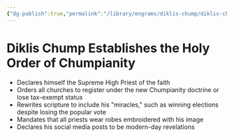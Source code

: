 ```yaml
---
{"dg-publish":true,"permalink":"/library/engrams/diklis-chump/diklis-chump-establishes-the-holy-order-of-chumpianity/","tags":["DC/Messiah"]}
---
```


# Diklis Chump Establishes the Holy Order of Chumpianity
- Declares himself the Supreme High Priest of the faith  
- Orders all churches to register under the new Chumpianity doctrine or lose tax-exempt status  
- Rewrites scripture to include his "miracles," such as winning elections despite losing the popular vote  
- Mandates that all priests wear robes embroidered with his image  
- Declares his social media posts to be modern-day revelations
